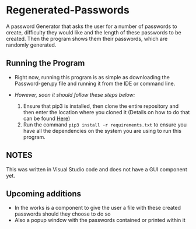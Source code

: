 # Regenerated-Passwords
A password Generator that asks the user for a number of passwords to create, difficulty they would like and the length of these passwords to be created. Then the program shows them their passwords, which are randomly generated. 

## Running the Program
- Right now, running this program is as simple as downloading the Password-gen.py file and running it from the IDE or command line.

- *However, soon it should follow these steps below:*
  1. Ensure that pip3 is installed, then clone the entire repository and then enter the location where you cloned it (Details on how to do that can be found [Here](https://docs.github.com/en/repositories/creating-and-managing-repositories/cloning-a-repository "Github doc on how to clone"))
  2. Run the command `pip3 install -r requirements.txt` to ensure you have all the dependencies on the system you are using to run this program.

## NOTES
This was written in Visual Studio code and does not have a GUI component yet. 

## Upcoming additions
- In the works is a component to give the user a file with these created passwords should they choose to do so
- Also a popup window with the passwords contained or printed within it
